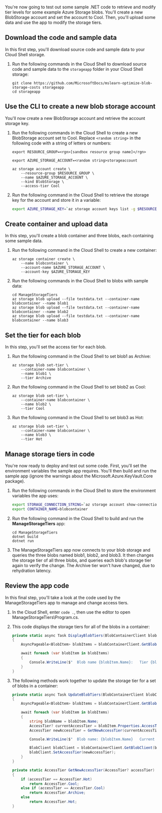 You're now going to test out some sample .NET code to retrieve and modify tier levels for some example Azure Storage blobs. You'll create a new BlobStorage account and set the account to Cool. Then, you'll upload some data and use the app to modify the storage tiers.

## Download the code and sample data

In this first step, you'll download source code and sample data to your Cloud Shell storage.

1. Run the following commands in the Cloud Shell to download source code and sample data to the `storageapp` folder in your Cloud Shell storage:

   ```azurecli
   git clone https://github.com/MicrosoftDocs/mslearn-optimize-blob-storage-costs storageapp
   cd storageapp
   ```

## Use the CLI to create a new blob storage account

You'll now create a new BlobStorage account and retrieve the account storage key.

1. Run the following commands in the Cloud Shell to create a new BlobStorage account set to Cool. Replace `<random string>` in the following code with a string of letters or numbers:

   ```azurecli
   export RESOURCE_GROUP=<rgn>[sandbox resource group name]</rgn>
   
   export AZURE_STORAGE_ACCOUNT=<random string>storageaccount
   
   az storage account create \
       --resource-group $RESOURCE_GROUP \
       --name $AZURE_STORAGE_ACCOUNT \
       --kind BlobStorage \
       --access-tier Cool
   ```

1. Run the following command in the Cloud Shell to retrieve the storage key for the account and store it in a variable:

   ```bash
   export AZURE_STORAGE_KEY=`az storage account keys list -g $RESOURCE_GROUP -n $AZURE_STORAGE_ACCOUNT --query [0].value --output tsv`
   ```

## Create container and upload data

In this step, you'll create a blob container and three blobs, each containing some sample data.

1. Run the following command in the Cloud Shell to create a new container:

   ```azurecli
   az storage container create \
       --name blobcontainer \
       --account-name $AZURE_STORAGE_ACCOUNT \
       --account-key $AZURE_STORAGE_KEY
   ```

1. Run the following commands in the Cloud Shell to blobs with sample data:

   ```azurecli
   cd ManageStorageTiers
   az storage blob upload --file testdata.txt --container-name blobcontainer --name blob1
   az storage blob upload --file testdata.txt --container-name blobcontainer --name blob2
   az storage blob upload --file testdata.txt --container-name blobcontainer --name blob3
   ```

## Set the tier for each blob

In this step, you'll set the access tier for each blob.

1. Run the following command in the Cloud Shell to set blob1 as Archive:

   ```azurecli
   az storage blob set-tier \
       --container-name blobcontainer \
       --name blob1 \
       --tier Archive
   ```

1. Run the following command in the Cloud Shell to set blob2 as Cool:

   ```azurecli
   az storage blob set-tier \
       --container-name blobcontainer \
       --name blob2 \
       --tier Cool
   ```

1. Run the following command in the Cloud Shell to set blob3 as Hot:

   ```azurecli
   az storage blob set-tier \
       --container-name blobcontainer \
       --name blob3 \
       --tier Hot
   ```

## Manage storage tiers in code

You're now ready to deploy and test out some code. First, you'll set the environment variables the sample app requires. You'll then build and run the sample app (ignore the warnings about the Microsoft.Azure.KeyVault.Core package).

1. Run the following commands in the Cloud Shell to store the environment variables the app uses:

   ```bash
   export STORAGE_CONNECTION_STRING=`az storage account show-connection-string -g $RESOURCE_GROUP -n $AZURE_STORAGE_ACCOUNT --output tsv`
   export CONTAINER_NAME=blobcontainer
   ```

1. Run the following command in the Cloud Shell to build and run the **ManageStorageTiers** app:

   ```azurecli
   cd ManageStorageTiers
   dotnet build
   dotnet run
   ```

1. The ManageStorageTiers app now connects to your blob storage and queries the three blobs named blob1, blob2, and blob3. It then changes the storage tier of all three blobs, and queries each blob's storage tier again to verify the change. The Archive tier won't have changed, due to rehydration latency.

## Review the app code

In this final step, you'll take a look at the code used by the ManageStorageTiers app to manage and change access tiers.

1. In the Cloud Shell, enter `code .`, then use the editor to open ManageStorageTiers\Program.cs.

1. This code displays the storage tiers for all of the blobs in a container:

   ```csharp
   private static async Task DisplayBlobTiers(BlobContainerClient blobContainerClient)
   {
       AsyncPageable<BlobItem> blobItems = blobContainerClient.GetBlobsAsync();

       await foreach (var blobItem in blobItems)
       {
           Console.WriteLine($"  Blob name {blobItem.Name}:   Tier {blobItem.Properties.AccessTier}");
       }
   }
   ```

1. The following methods work together to update the storage tier for a set of blobs in a container:

   ```csharp
   private static async Task UpdateBlobTiers(BlobContainerClient blobContainerClient)
   {
       AsyncPageable<BlobItem> blobItems = blobContainerClient.GetBlobsAsync();

       await foreach (var blobItem in blobItems)
       {
           string blobName = blobItem.Name;
           AccessTier? currentAccessTier = blobItem.Properties.AccessTier;
           AccessTier newAccessTier = GetNewAccessTier(currentAccessTier);

           Console.WriteLine($"  Blob name: {blobItem.Name}   Current tier: {currentAccessTier}   New tier: {newAccessTier}");

           BlobClient blobClient = blobContainerClient.GetBlobClient(blobItem.Name);
           blobClient.SetAccessTier(newAccessTier);
       }
   }

   private static AccessTier GetNewAccessTier(AccessTier? accessTier)
   {
       if (accessTier == AccessTier.Hot)
           return AccessTier.Cool;
       else if (accessTier == AccessTier.Cool)
           return AccessTier.Archive;
       else
           return AccessTier.Hot;
   }
   ```
